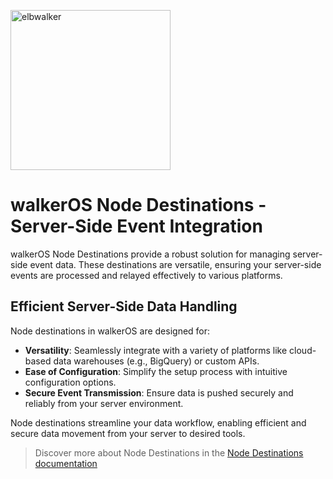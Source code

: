 <p align="left">
  <a href="https://elbwalker.com">
    <img title="elbwalker" src='https://www.elbwalker.com/img/elbwalker_logo.png' width="256px"/>
  </a>
</p>

# walkerOS Node Destinations - Server-Side Event Integration

walkerOS Node Destinations provide a robust solution for managing server-side
event data. These destinations are versatile, ensuring your server-side events
are processed and relayed effectively to various platforms.

## Efficient Server-Side Data Handling

Node destinations in walkerOS are designed for:

- **Versatility**: Seamlessly integrate with a variety of platforms like
  cloud-based data warehouses (e.g., BigQuery) or custom APIs.
- **Ease of Configuration**: Simplify the setup process with intuitive
  configuration options.
- **Secure Event Transmission**: Ensure data is pushed securely and reliably
  from your server environment.

Node destinations streamline your data workflow, enabling efficient and secure
data movement from your server to desired tools.

> Discover more about Node Destinations in the
> [Node Destinations documentation](https://www.elbwalker.com/docs/destinations/)
